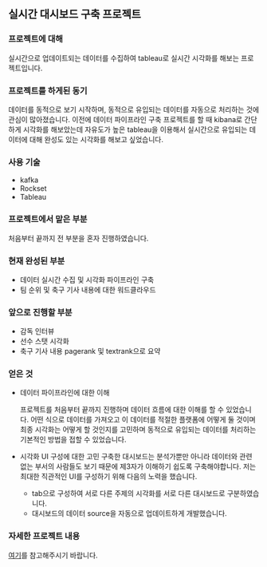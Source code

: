 ## 실시간 대시보드 구축 프로젝트



### 프로젝트에 대해

실시간으로 업데이트되는 데이터를 수집하여 tableau로 실시간 시각화를 해보는 프로젝트입니다.



### 프로젝트를 하게된 동기

데이터를 동적으로 보기 시작하며, 동적으로 유입되는 데이터를 자동으로 처리하는 것에 관심이 많아졌습니다. 이전에 데이터 파이프라인 구축 프로젝트를 할 때 kibana로 간단하게 시각화를 해보았는데 자유도가 높은 tableau을 이용해서 실시간으로 유입되는 데이터에 대해 완성도 있는 시각화를 해보고 싶었습니다.



### 사용 기술

* kafka
* Rockset
* Tableau



### 프로젝트에서 맡은 부분

처음부터 끝까지 전 부분을 혼자 진행하였습니다.



### 현재 완성된 부분

* 데이터 실시간 수집 및 시각화 파이프라인 구축
* 팀 순위 및 축구 기사 내용에 대한 워드클라우드



### 앞으로 진행할 부분

* 감독 인터뷰
* 선수 스탯 시각화
* 축구 기사 내용 pagerank 및 textrank으로 요약



### 얻은 것

* 데이터 파이프라인에 대한 이해

  프로젝트를 처음부터 끝까지 진행하며 데이터 흐름에 대한 이해를 할 수 있었습니다. 어떤 식으로 데이터를 가져오고 이 데이터를 적절한 플랫폼에 어떻게 둘 것이며 최종 시각화는 어떻게 할 것인지를 고민하며 동적으로 유입되는 데이터를 처리하는 기본적인 방법을 접할 수 있었습니다.

* 시각화 UI 구성에 대한 고민
구축한 대시보드는 분석가뿐만 아니라 데이터와 관련 없는 부서의 사람들도 보기 때문에 제3자가 이해하기 쉽도록 구축해야합니다. 저는 최대한 직관적인 UI를 구성하기 위해 다음의 노력을 했습니다.
  
  * tab으로 구성하여 서로 다른 주제의 시각화를 서로 다른 대시보드로 구분하였습니다.
  * 대시보드의 데이터 source을 자동으로 업데이트하게 개발했습니다.



### 자세한 프로젝트 내용

[여기](https://github.com/bohyunshin/Portfolio/blob/master/soccer_data_viz_pjt/final_ppt.pdf)를 참고해주시기 바랍니다.

